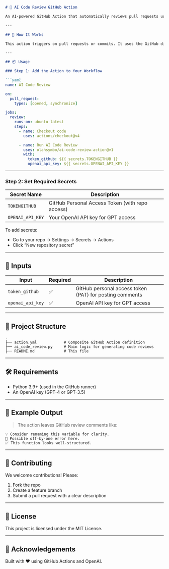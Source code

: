 ````markdown
# 🤖 AI Code Review GitHub Action

An AI-powered GitHub Action that automatically reviews pull requests using OpenAI's GPT models. It highlights potential bugs, suggests improvements, and helps enforce code quality standards—without needing a human to review every line.

---

## 🚀 How It Works

This action triggers on pull requests or commits. It uses the GitHub diff and OpenAI's API to generate intelligent review comments.

---

## 📦 Usage

### Step 1: Add the Action to Your Workflow

```yaml
name: AI Code Review

on:
  pull_request:
    types: [opened, synchronize]

jobs:
  review:
    runs-on: ubuntu-latest
    steps:
      - name: Checkout code
        uses: actions/checkout@v4

      - name: Run AI Code Review
        uses: olahsymbo/ai-code-review-action@v1
        with:
          token_github: ${{ secrets.TOKENGITHUB }}
          openai_api_key: ${{ secrets.OPENAI_API_KEY }}
````

---

### Step 2: Set Required Secrets

| Secret Name      | Description                                     |
| ---------------- | ----------------------------------------------- |
| `TOKENGITHUB`    | GitHub Personal Access Token (with repo access) |
| `OPENAI_API_KEY` | Your OpenAI API key for GPT access              |

To add secrets:

* Go to your repo → Settings → Secrets → Actions
* Click “New repository secret”

---

## 🔧 Inputs

| Input            | Required | Description                       |
| ---------------- | -------- | --------------------------------- |
| `token_github`   | ✅        | GitHub personal access token (PAT) for posting comments |
| `openai_api_key` | ✅        | OpenAI API key for GPT access     |

---

## 📁 Project Structure

```
.
├── action.yml            # Composite GitHub Action definition
├── ai_code_review.py     # Main logic for generating code reviews
├── README.md             # This file
```

---

## 🛠 Requirements

* Python 3.9+ (used in the GitHub runner)
* An OpenAI key (GPT-4 or GPT-3.5)

---

## 🧪 Example Output

> The action leaves GitHub review comments like:

```
💡 Consider renaming this variable for clarity.
🚨 Possible off-by-one error here.
✅ This function looks well-structured.
```

---

## 🤝 Contributing

We welcome contributions! Please:

1. Fork the repo
2. Create a feature branch
3. Submit a pull request with a clear description

---

## 📄 License

This project is licensed under the MIT License.

---

## 🙌 Acknowledgements

Built with ❤️ using GitHub Actions and OpenAI.

```
